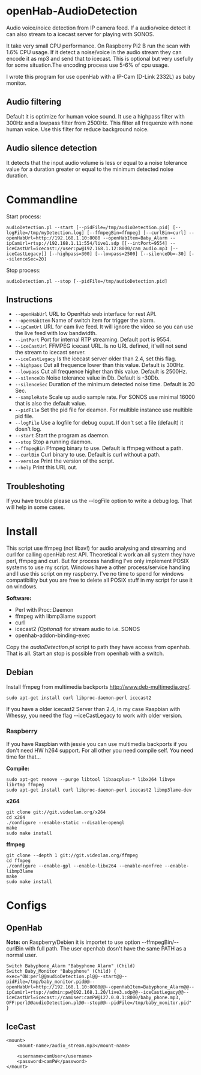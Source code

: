 # openHab-AudioDetection
Audio voice/noice detection from IP camera feed. If a audio/voice detect it can also stream to a icecast server for playing with SONOS.

It take very small CPU performance. On Raspberry Pi2 B run the scan with 1.6% CPU usage. If it detect a noise/voice in the audio stream they can encode it as mp3 and send that to icecast. This is optional but very usefully for some situation.The encoding process use 5-6% of cpu usage.

I wrote this program for use openHab with a IP-Cam (D-Link 2332L) as baby monitor.

## Audio filtering
Default it is optimize for human voice sound. It use a highpass filter with 300Hz and a lowpass filter from 2500Hz. This filter all frequenze with none human voice. Use this filter for reduce background noice.

## Audio silence detection
It detects that the input audio volume is less or equal to a noise tolerance value for a duration greater or equal to the minimum detected noise duration.

# Commandline

Start process:
```
audioDetection.pl --start [--pidFile=/tmp/audioDetection.pid] [--logFile=/tmp/myDetection.log] [--ffmpegBin=ffmpeg] [--curlBin=curl] --openHabUrl=http://192.168.1.10:8080 --openHabItem=Baby_Alarm --ipCamUrl=rtsp://192.168.1.11:554/live1.sdp [[--intPort=9554] --iceCastUrl=icecast://user:pw@192.168.1.12:8000/cam_audio.mp3 [--iceCastLegacy]] [--highpass=300] [--lowpass=2500] [--silenceDb=-30] [--silenceSec=20]
```

Stop process:
```
audioDetection.pl --stop [--pidFile=/tmp/audioDetection.pid]
```

## Instructions
- ```--openHabUrl``` URL to OpenHab web interface for rest API.
- ```--openHabItem``` Name of switch item for trigger the alarm.
- ```--ipCamUrl``` URL for cam live feed. It will ignore the video so you can use the live feed with low bandwidth.
- ```--intPort``` Port for internal RTP streaming. Default port is 9554.
- ```--iceCastUrl``` FFMPEG icecast URL. Is no URL defined, it'will not send the stream to icecast server.
- ```--iceCastLegacy``` Is the icecast server older than 2.4, set this flag.
- ```--highpass``` Cut all frequence lower than this value. Default is 300Hz.
- ```--lowpass``` Cut all frequence higher than this value. Default is 2500Hz.
- ```--silenceDb``` Noise tolerance value in Db. Default is -30Db.
- ```--silenceSec``` Duration of the minimum detected noise time. Default is 20 Sec.
- ```--sampleRate``` Scale up audio sample rate. For SONOS use minimal 16000 that is also the default value.
- ```--pidFile``` Set the pid file for deamon. For multible instance use multible pid file.
- ```--logFile``` Use a logfile for debug ouput. If don't set a file (default) it dosn't log.
- ```--start``` Start the program as daemon.
- ```--stop``` Stop a running daemon.
- ```--ffmpegBin``` Ffmpeg binary to use. Default is ffmpeg without a path.
- ```--curlBin``` Curl binary to use. Default is curl without a path.
- ```--version``` Print the version of the script.
- ```--help``` Print this URL out.

## Troubleshoting
If you have trouble please us the --logFile option to write a debug log. That will help in some cases.

# Install
This script use ffmpeg (not libav!) for audio analysing and streaming and curl for calling openHab rest API. Theoretical it work an all system they have perl, ffmpeg and curl. But for process handling I've only implement POSIX systems to use my script. Windows have a other process/service handling and I use this script on my raspberry. I've no time to spend for windows compatibility but you are free to delete all POSIX stuff in my script for use it on windows.

**Software:**
- Perl with Proc::Daemon
- ffmpeg with libmp3lame support
- curl
- icecast2 *(Optional)* for stream audio to i.e. SONOS
- openhab-addon-binding-exec

Copy the *audioDetection.pl* script to path they have access from openhab. That is all. Start an stop is possible from openhab with a switch.

## Debian
Install ffmpeg from multimedia backports http://www.deb-multimedia.org/.

```
sudo apt-get install curl libproc-daemon-perl icecast2
```

If you have a older icecast2 Server than 2.4, in my case Raspbian with Whessy, you need the flag --iceCastLegacy to work with older version.

### Raspberry
If you have Raspbian with jessie you can use multimedia backports if you don't need HW h264 support. For all other you need compile self. You need time for that...

**Compile:**
```
sudo apt-get remove --purge libtool libaacplus-* libx264 libvpx librtmp ffmpeg
sudo apt-get install curl libproc-daemon-perl icecast2 libmp3lame-dev
```

**x264**
```
git clone git://git.videolan.org/x264
cd x264
./configure --enable-static --disable-opengl
make
sudo make install
```

**ffmpeg**
```
git clone --depth 1 git://git.videolan.org/ffmpeg
cd ffmpeg
./configure --enable-gpl --enable-libx264 --enable-nonfree --enable-libmp3lame
make
sudo make install
```

# Configs

## OpenHab

**Note:** on Raspberry/Debien it is importet to use option --ffmpegBin/--curlBin with full path. The user openhab dosn't have the same PATH as a normal user.

```
Switch Babyphone_Alarm "Babyphone Alarm" (Child)
Switch Baby_Monitor "Babyphone" (Child) { exec="ON:perl@@audioDetection.pl@@--start@@--pidFile=/tmp/baby_monitor.pid@@--openHabUrl=http://192.168.1.10:8080@@--openHabItem=Babyphone_Alarm@@--ipCamUrl=rtsp://admin:pw@192.168.1.20/live3.sdp@@--iceCastLegacy@@--iceCastUrl=icecast://camUser:camPW@127.0.0.1:8000/baby_phone.mp3, OFF:perl@@audioDetection.pl@@--stop@@--pidFile=/tmp/baby_monitor.pid" }

```

## IceCast

```
<mount>
    <mount-name>/audio_stream.mp3</mount-name>

    <username>camUser</username>
    <password>camPW</password>
</mount>
```

